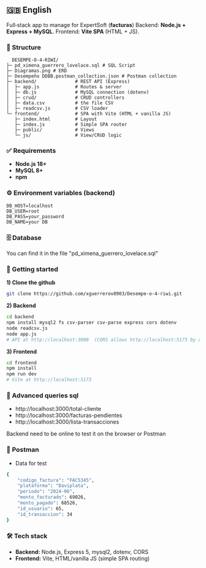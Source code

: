 ## 🇬🇧 English

Full‑stack app to manage for ExpertSoft (**facturas**)
Backend: **Node.js + Express + MySQL**. Frontend: **Vite SPA** (HTML + JS).

### 🧭 Structure
```
  DESEMPE-O-4-RIWI/
├─ pd_ximena_guerrero_lovelace.sql # SQL Script
├─ Diagramas.png # ERD
├─ Desempeño DDBB.postman_collection.json # Postman collection
├─ backend/              # REST API (Express)
│  ├─ app.js             # Routes & server
│  ├─ db.js              # MySQL connection (dotenv)
│  ├─ crud/              # CRUD controllers
│  ├─ data.csv           # the file CSV
│  ├─ readcsv.js         # CSV loader
└─ frontend/             # SPA with Vite (HTML + vanilla JS)
   ├─ index.html         # Layout 
   ├─ index.js           # Simple SPA router
   ├─ public/            # Views
   └─ js/                # View/CRUD logic
```

### ✅ Requirements
- **Node.js 18+**
- **MySQL 8+**
- **npm**

### ⚙️ Environment variables (backend)
```env
DB_HOST=localhost
DB_USER=root
DB_PASS=your_password
DB_NAME=your DB
```

### 🗄️ Database 

You can find it in the file "pd_ximena_guerrero_lovelace.sql"

### 🚀 Getting started
**1) Clone the github**
```bash
git clone https://github.com/xguerrerov0903/Desempe-o-4-riwi.git
```
**2) Backend**
```bash
cd backend
npm install mysql2 fs csv-parser csv-parse express cors dotenv
node readcsv.js
node app.js
# API at http://localhost:3000  (CORS allows http://localhost:5173 by default)
```
**3) Frontend**
```bash
cd frontend
npm install
npm run dev
# Vite at http://localhost:5173
```

### 🧾 Advanced queries sql
- http://localhost:3000/total-cliente
- http://localhost:3000/facturas-pendientes
- http://localhost:3000/lista-transacciones

Backend need to be online to test it on the browser or Postman

### 🧩 Postman 
- Data for test
```bash
{
    "codigo_factura": "FAC5345",
    "plataforma": "Daviplata",
    "periodo": "2024-06",
    "monto_facturado": 69026,
    "monto_pagado": 68526,
    "id_usuario": 65,
    "id_transaccion": 34
}
```


### 🛠️ Tech stack
- **Backend:** Node.js, Express 5, mysql2, dotenv, CORS
- **Frontend:** Vite, HTML/vanilla JS (simple SPA routing)

